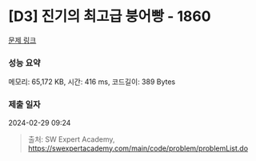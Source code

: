 # [D3] 진기의 최고급 붕어빵 - 1860 

[문제 링크](https://swexpertacademy.com/main/code/problem/problemDetail.do?contestProbId=AV5LsaaqDzYDFAXc) 

### 성능 요약

메모리: 65,172 KB, 시간: 416 ms, 코드길이: 389 Bytes

### 제출 일자

2024-02-29 09:24



> 출처: SW Expert Academy, https://swexpertacademy.com/main/code/problem/problemList.do